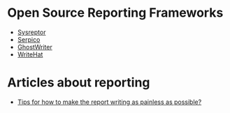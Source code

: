 # Open Source Reporting Frameworks
- [Sysreptor](https://docs.sysreptor.com/offsec-reporting-with-sysreptor/)
- [Serpico](https://github.com/SerpicoProject/Serpico) 
- [GhostWriter](https://posts.specterops.io/introducing-ghostwriter-part-1-61e7bd014aff)
- [WriteHat](https://github.com/blacklanternsecurity/writehat) 



# Articles about reporting
- [Tips for how to make the report writing as painless as possible?
](https://www.reddit.com/r/oscp/comments/tfiepg/tips_for_how_to_make_the_report_writing_as/)

